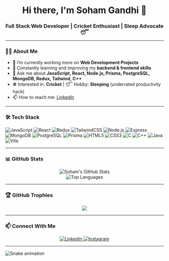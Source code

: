 <h1 align="center">Hi there, I'm Soham Gandhi 👋</h1>
<h3 align="center">Full Stack Web Developer | Cricket Enthusiast | Sleep Advocate 😴</h3>

---

### 👨‍💻 About Me

- 🔭 I’m currently working more on **Web Development Projects**
- 🌱 Constantly learning and improving my **backend & frontend skills**
- 💬 Ask me about **JavaScript, React, Node.js, Prisma, PostgreSQL, MongoDB, Redux, Tailwind, C++**
- ⚽ Interested in: **Cricket** | 😴 Hobby: **Sleeping** (underrated productivity hack)
- 📫 How to reach me: [LinkedIn](https://www.linkedin.com/in/soham-gandhi-57b856266/)

---

### 🛠️ Tech Stack

![JavaScript](https://img.shields.io/badge/-JavaScript-black?style=flat-square&logo=javascript)
![React](https://img.shields.io/badge/-React-black?style=flat-square&logo=react)
![Redux](https://img.shields.io/badge/-Redux-black?style=flat-square&logo=redux)
![TailwindCSS](https://img.shields.io/badge/-TailwindCSS-black?style=flat-square&logo=tailwind-css)
![Node.js](https://img.shields.io/badge/-Node.js-black?style=flat-square&logo=node.js)
![Express](https://img.shields.io/badge/-Express-black?style=flat-square&logo=express)
![MongoDB](https://img.shields.io/badge/-MongoDB-black?style=flat-square&logo=mongodb)
![PostgreSQL](https://img.shields.io/badge/-PostgreSQL-black?style=flat-square&logo=postgresql)
![Prisma](https://img.shields.io/badge/-Prisma-black?style=flat-square&logo=prisma)
![HTML5](https://img.shields.io/badge/-HTML5-black?style=flat-square&logo=html5)
![CSS3](https://img.shields.io/badge/-CSS3-black?style=flat-square&logo=css3)
![C](https://img.shields.io/badge/-C-black?style=flat-square&logo=c)
![C++](https://img.shields.io/badge/-C++-black?style=flat-square&logo=cplusplus)
![Java](https://img.shields.io/badge/-Java-black?style=flat-square&logo=java)
![Vite](https://img.shields.io/badge/-Vite-black?style=flat-square&logo=vite)

---

### 📊 GitHub Stats

<p align="center">
  <img src="https://github-readme-stats.vercel.app/api?username=soham-0-0-7&show_icons=true&theme=radical" alt="Soham's GitHub Stats" />
  <br/>
  <img src="https://github-readme-stats.vercel.app/api/top-langs/?username=soham-0-0-7&layout=compact&theme=radical" alt="Top Languages"/>
</p>

---

### 🏆 GitHub Trophies

<p align="center">
  <img src="https://github-profile-trophy.vercel.app/?username=soham-0-0-7&theme=darkhub&column=7"/>
</p>

---

### 📫 Connect With Me

<p align="center">
  <a href="https://www.linkedin.com/in/soham-gandhi-57b856266/" target="_blank">
    <img alt="LinkedIn" src="https://img.shields.io/badge/LinkedIn-blue?style=flat-square&logo=linkedin">
  </a>
  <a href="https://www.instagram.com/soham___007?igsh=Ym1mOWUzb2t4eG1m&utm_source=qr" target="_blank">
    <img alt="Instagram" src="https://img.shields.io/badge/Instagram-E4405F?style=flat-square&logo=instagram&logoColor=white" />
  </a>
</p>

---

![Snake animation](https://github.com/soham-0-0-7/soham-0-0-7/blob/output/github-contribution-grid-snake.svg)
